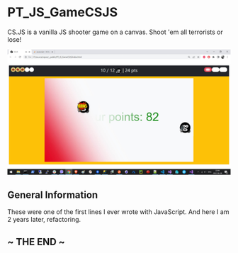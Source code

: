 # PT_JS_GameCSJS
CS.JS is a vanilla JS shooter game on a canvas. Shoot 'em all terrorists or lose!

![CS.JS_Scrot](res/scrot/PT_JS_GameCSJS_cover.jpg)

## General Information

These were one of the first lines I ever wrote with JavaScript. And here I am 2 years later, refactoring.

## ~ THE END ~
